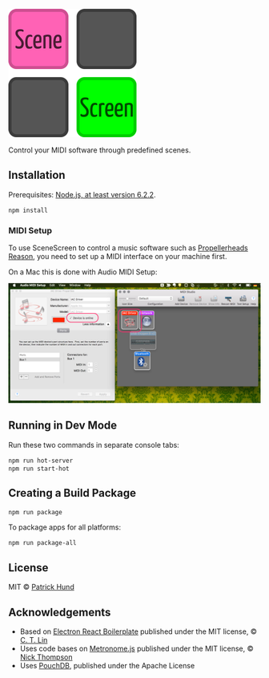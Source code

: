 ![SceneScreen](./docs/images/scenescreen_256x256.png)

Control your MIDI software through predefined scenes.

## Installation

Prerequisites: [Node.js, at least version 6.2.2](https://nodejs.org/).

```
npm install
```

### MIDI Setup

To use SceneScreen to control a music software such as 
[Propellerheads Reason](https://www.propellerheads.se/reason), you need to set up a MIDI interface
on your machine first.

On a Mac this is done with Audio MIDI Setup:

![Mac MIDI Setup](./docs/images/mac-midi-setup.png)

## Running in Dev Mode

Run these two commands in separate console tabs:

```
npm run hot-server
npm run start-hot
```

## Creating a Build Package

```
npm run package
```

To package apps for all platforms:

```
npm run package-all
```

## License
MIT © [Patrick Hund](https://github.com/pahund)

## Acknowledgements

* Based on [Electron React Boilerplate](https://github.com/chentsulin/electron-react-boilerplate)
published under the MIT license, © [C. T. Lin](https://github.com/chentsulin)
* Uses code bases on [Metronome.js](https://gist.github.com/nick-thompson/4551106) published under 
  the MIT license, © [Nick Thompson](https://gist.github.com/nick-thompson)
* Uses [PouchDB](https://pouchdb.com/), published under the Apache License
